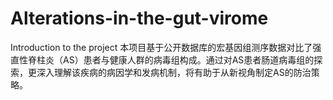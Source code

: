 # Alterations-in-the-gut-virome
Introduction to the project
本项目基于公开数据库的宏基因组测序数据对比了强直性脊柱炎（AS）患者与健康人群的病毒组构成。通过对AS患者肠道病毒组的探索，更深入理解该疾病的病因学和发病机制，将有助于从新视角制定AS的防治策略。
